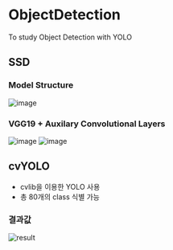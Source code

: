 # ObjectDetection
To study Object Detection with YOLO 

## SSD
### Model Structure
![image](https://user-images.githubusercontent.com/72767245/97295225-5d078d80-1892-11eb-9a2e-d59aa99d49ce.png)

### VGG19 + Auxilary Convolutional Layers
![image](https://user-images.githubusercontent.com/72767245/97295251-65f85f00-1892-11eb-9657-da7936493d3e.png) ![image](https://user-images.githubusercontent.com/72767245/97295263-698be600-1892-11eb-952b-890975592614.png)

## cvYOLO
- cvlib을 이용한 YOLO 사용
- 총 80개의 class 식별 가능<br>

### 결과값 
![result](https://user-images.githubusercontent.com/72767245/97080707-5d0c5100-1638-11eb-8208-fdae6ea27dc2.jpg)

